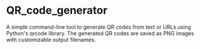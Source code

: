 # QR_code_generator
A simple command-line tool to generate QR codes from text or URLs using Python's qrcode library. The generated QR codes are saved as PNG images with customizable output filenames.
